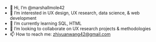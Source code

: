- 👋 Hi, I’m @marshallmole42
- 👀 I’m interested in UX design, UX research, data science, & web development
- 🌱 I’m currently learning SQL, HTML
- 💞️ I’m looking to collaborate on UX research projects & methodologies
- 📫 How to reach me: zhiyuanwang42@gmail.com

<!---
marshallmole42/marshallmole42 is a ✨ special ✨ repository because its `README.md` (this file) appears on your GitHub profile.
You can click the Preview link to take a look at your changes.
--->
